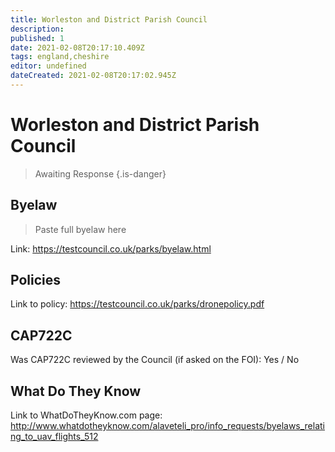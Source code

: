 ```yaml
---
title: Worleston and District Parish Council
description:
published: 1
date: 2021-02-08T20:17:10.409Z
tags: england,cheshire
editor: undefined
dateCreated: 2021-02-08T20:17:02.945Z
---
```


# Worleston and District Parish Council
>  Awaiting Response
> {.is-danger}

## Byelaw
> Paste full byelaw here

Link:
https://testcouncil.co.uk/parks/byelaw.html

## Policies
Link to policy:
https://testcouncil.co.uk/parks/dronepolicy.pdf

## CAP722C

Was CAP722C reviewed by the Council (if asked on the FOI): Yes / No

## What Do They Know

Link to WhatDoTheyKnow.com page:
http://www.whatdotheyknow.com/alaveteli_pro/info_requests/byelaws_relating_to_uav_flights_512

